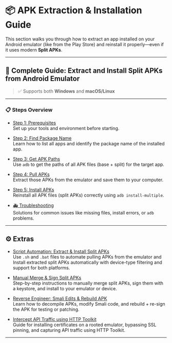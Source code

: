 <!-- Introduction to APK Extraction & Installation section -->

# 📦 APK Extraction & Installation Guide

This section walks you through how to extract an app installed on your Android emulator (like from the Play Store) and reinstall it properly—even if it uses modern **Split APKs**.

---

## 📱 Complete Guide: Extract and Install Split APKs from Android Emulator
> ✅ Supports both **Windows** and **macOS/Linux**

---

### 📋 Steps Overview

- [Step 1: Prerequisites](step-01-prerequisites.md)  
  Set up your tools and environment before starting.

- [Step 2: Find Package Name](step-02-find-package.md)  
  Learn how to list all apps and identify the package name of the installed app.

- [Step 3: Get APK Paths](step-03-get-apk-paths.md)  
  Use `adb` to get the paths of all APK files (base + split) for the target app.

- [Step 4: Pull APKs](step-04-pull-apks.md)  
  Extract those APKs from the emulator and save them to your computer.

- [Step 5: Install APKs](step-05-install.md)  
  Reinstall all APK files (split APKs) correctly using `adb install-multiple`.

- [🚑 Troubleshooting](troubleshooting.md)  
  Solutions for common issues like missing files, install errors, or `adb` problems.

---

## ⚙️ Extras

- [Script Automation: Extract & Install Split APKs](scripts.md)  
  Use `.sh` and `.bat` files to automate pulling APKs from the emulator and Install extracted split APKs automatically with device-type filtering and support for both platforms.

- [Manual Merge & Sign Split APKs](manual-merge-sign.md)  
  Step-by-step instructions to manually merge split APKs, sign them with a keystore, and install to your emulator or device.
  
- [Reverse Engineer: Smali Edits & Rebuild APK](reverse-smali-rebuild.md)  
  Learn how to decompile APKs, modify Smali code, and rebuild + re-sign the APK for testing or patching.

- [Intercept API Traffic using HTTP Toolkit](intercept-http-toolkit.md)  
  Guide for installing certificates on a rooted emulator, bypassing SSL pinning, and capturing API traffic using HTTP Toolkit.

---

